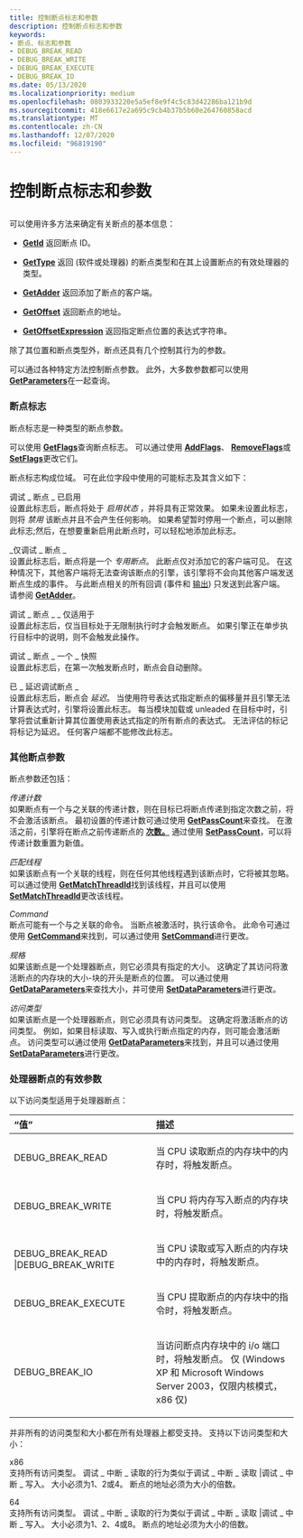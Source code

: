 ```yaml
---
title: 控制断点标志和参数
description: 控制断点标志和参数
keywords:
- 断点、标志和参数
- DEBUG_BREAK_READ
- DEBUG_BREAK_WRITE
- DEBUG_BREAK_EXECUTE
- DEBUG_BREAK_IO
ms.date: 05/13/2020
ms.localizationpriority: medium
ms.openlocfilehash: 0803933220e5a5ef8e9f4c5c83d42286ba121b9d
ms.sourcegitcommit: 418e6617e2a695c9cb4b37b5b60e264760858acd
ms.translationtype: MT
ms.contentlocale: zh-CN
ms.lasthandoff: 12/07/2020
ms.locfileid: "96819190"
---
```

# <a name="controlling-breakpoint-flags-and-parameters"></a>控制断点标志和参数


## <span id="controlling_breakpoint_flags_and_parameters"></span><span id="CONTROLLING_BREAKPOINT_FLAGS_AND_PARAMETERS"></span>


可以使用许多方法来确定有关断点的基本信息：

-   [**GetId**](/windows-hardware/drivers/ddi/dbgeng/nf-dbgeng-idebugbreakpoint2-getid) 返回断点 ID。

-   [**GetType**](/windows-hardware/drivers/ddi/dbgeng/nf-dbgeng-idebugbreakpoint2-gettype) 返回 (软件或处理器) 的断点类型和在其上设置断点的有效处理器的类型。

-   [**GetAdder**](/windows-hardware/drivers/ddi/dbgeng/nf-dbgeng-idebugbreakpoint2-getadder) 返回添加了断点的客户端。

-   [**GetOffset**](/windows-hardware/drivers/ddi/dbgeng/nf-dbgeng-idebugbreakpoint2-getoffset) 返回断点的地址。

-   [**GetOffsetExpression**](/windows-hardware/drivers/ddi/dbgeng/nf-dbgeng-idebugbreakpoint2-getoffsetexpression) 返回指定断点位置的表达式字符串。

除了其位置和断点类型外，断点还具有几个控制其行为的参数。

可以通过各种特定方法控制断点参数。 此外，大多数参数都可以使用 [**GetParameters**](/windows-hardware/drivers/ddi/dbgeng/nf-dbgeng-idebugbreakpoint2-getparameters)在一起查询。

### <a name="span-idbreakpoint_flagsspanspan-idbreakpoint_flagsspanbreakpoint-flags"></a><span id="breakpoint_flags"></span><span id="BREAKPOINT_FLAGS"></span>断点标志

断点标志是一种类型的断点参数。

可以使用 [**GetFlags**](/windows-hardware/drivers/ddi/dbgeng/nf-dbgeng-idebugbreakpoint2-getflags)查询断点标志。 可以通过使用 [**AddFlags**](/windows-hardware/drivers/ddi/dbgeng/nf-dbgeng-idebugbreakpoint2-addflags)、 [**RemoveFlags**](/windows-hardware/drivers/ddi/dbgeng/nf-dbgeng-idebugbreakpoint2-removeflags)或 [**SetFlags**](/windows-hardware/drivers/ddi/dbgeng/nf-dbgeng-idebugbreakpoint2-setflags)更改它们。

断点标志构成位域。 可在此位字段中使用的可能标志及其含义如下：

<span id="DEBUG_BREAKPOINT_ENABLED"></span><span id="debug_breakpoint_enabled"></span>调试 \_ 断点 \_ 已启用  
设置此标志后，断点将处于 *启用状态* ，并将具有正常效果。 如果未设置此标志，则将 *禁用* 该断点并且不会产生任何影响。 如果希望暂时停用一个断点，可以删除此标志;然后，在想要重新启用此断点时，可以轻松地添加此标志。

<span id="DEBUG_BREAKPOINT_ADDER_ONLY"></span><span id="debug_breakpoint_adder_only"></span>\_仅调试 \_ 断点 \_  
设置此标志后，断点将是一个 *专用断点*。 此断点仅对添加它的客户端可见。 在这种情况下，其他客户端将无法查询该断点的引擎，该引擎将不会向其他客户端发送断点生成的事件。 与此断点相关的所有回调 (事件和 [输出](using-input-and-output.md#output)) 只发送到此客户端。 请参阅 [**GetAdder**](/windows-hardware/drivers/ddi/dbgeng/nf-dbgeng-idebugbreakpoint2-getadder)。

<span id="DEBUG_BREAKPOINT_GO_ONLY"></span><span id="debug_breakpoint_go_only"></span>调试 \_ 断点 \_ \_ 仅适用于  
设置此标志后，仅当目标处于无限制执行时才会触发断点。 如果引擎正在单步执行目标中的说明，则不会触发此操作。

<span id="DEBUG_BREAKPOINT_ONE_SHOT"></span><span id="debug_breakpoint_one_shot"></span>调试 \_ 断点 \_ 一个 \_ 快照  
设置此标志后，在第一次触发断点时，断点会自动删除。

<span id="DEBUG_BREAKPOINT_DEFERRED"></span><span id="debug_breakpoint_deferred"></span>已 \_ 延迟调试断点 \_  
设置此标志后，断点会 *延迟*。 当使用符号表达式指定断点的偏移量并且引擎无法计算表达式时，引擎将设置此标志。 每当模块加载或 unleaded 在目标中时，引擎将尝试重新计算其位置使用表达式指定的所有断点的表达式。 无法评估的标记将标记为延迟。 任何客户端都不能修改此标志。

### <a name="span-idother_breakpoint_parametersspanspan-idother_breakpoint_parametersspanother-breakpoint-parameters"></a><span id="other_breakpoint_parameters"></span><span id="OTHER_BREAKPOINT_PARAMETERS"></span>其他断点参数

断点参数还包括：

<span id="Pass_count"></span><span id="pass_count"></span><span id="PASS_COUNT"></span>*传递计数*  
如果断点有一个与之关联的传递计数，则在目标已将断点传递到指定次数之前，将不会激活该断点。 最初设置的传递计数可通过使用 [**GetPassCount**](/windows-hardware/drivers/ddi/dbgeng/nf-dbgeng-idebugbreakpoint2-getpasscount)来查找。 在激活之前，引擎将在断点之前传递断点的 [**次数。**](/windows-hardware/drivers/ddi/dbgeng/nf-dbgeng-idebugbreakpoint2-getcurrentpasscount) 通过使用 [**SetPassCount**](/windows-hardware/drivers/ddi/dbgeng/nf-dbgeng-idebugbreakpoint2-setpasscount)，可以将传递计数重置为新值。

<span id="Match_thread"></span><span id="match_thread"></span><span id="MATCH_THREAD"></span>*匹配线程*  
如果该断点有一个关联的线程，则在任何其他线程遇到该断点时，它将被其忽略。 可以通过使用 [**GetMatchThreadId**](/windows-hardware/drivers/ddi/dbgeng/nf-dbgeng-idebugbreakpoint2-getmatchthreadid)找到该线程，并且可以使用 [**SetMatchThreadId**](/windows-hardware/drivers/ddi/dbgeng/nf-dbgeng-idebugbreakpoint2-setmatchthreadid)更改该线程。

<span id="Command"></span><span id="command"></span><span id="COMMAND"></span>*Command*  
断点可能有一个与之关联的命令。 当断点被激活时，执行该命令。 此命令可通过使用 [**GetCommand**](/windows-hardware/drivers/ddi/dbgeng/nf-dbgeng-idebugbreakpoint2-getcommand)来找到，可以通过使用 [**SetCommand**](/windows-hardware/drivers/ddi/dbgeng/nf-dbgeng-idebugbreakpoint2-setcommand)进行更改。

<span id="Size"></span><span id="size"></span><span id="SIZE"></span>*规格*  
如果该断点是一个处理器断点，则它必须具有指定的大小。 这确定了其访问将激活断点的内存块的大小-块的开头是断点的位置。 可以通过使用 [**GetDataParameters**](/windows-hardware/drivers/ddi/dbgeng/nf-dbgeng-idebugbreakpoint2-getdataparameters)来查找大小，并可使用 [**SetDataParameters**](/windows-hardware/drivers/ddi/dbgeng/nf-dbgeng-idebugbreakpoint2-setdataparameters)进行更改。

<span id="Access_type"></span><span id="access_type"></span><span id="ACCESS_TYPE"></span>*访问类型*  
如果该断点是一个处理器断点，则它必须具有访问类型。 这确定将激活断点的访问类型。 例如，如果目标读取、写入或执行断点指定的内存，则可能会激活断点。 访问类型可以通过使用 [**GetDataParameters**](/windows-hardware/drivers/ddi/dbgeng/nf-dbgeng-idebugbreakpoint2-getdataparameters)来找到，并且可以通过使用 [**SetDataParameters**](/windows-hardware/drivers/ddi/dbgeng/nf-dbgeng-idebugbreakpoint2-setdataparameters)进行更改。

### <a name="span-idvalid_parameters_for_processor_breakpointsspanspan-idvalid_parameters_for_processor_breakpointsspanvalid-parameters-for-processor-breakpoints"></a><span id="valid_parameters_for_processor_breakpoints"></span><span id="VALID_PARAMETERS_FOR_PROCESSOR_BREAKPOINTS"></span>处理器断点的有效参数

以下访问类型适用于处理器断点：

<table>
<colgroup>
<col width="50%" />
<col width="50%" />
</colgroup>
<thead>
<tr class="header">
<th align="left">“值”</th>
<th align="left">描述</th>
</tr>
</thead>
<tbody>
<tr class="odd">
<td align="left"><p>DEBUG_BREAK_READ</p></td>
<td align="left"><p>当 CPU 读取断点的内存块中的内存时，将触发断点。</p></td>
</tr>
<tr class="even">
<td align="left"><p>DEBUG_BREAK_WRITE</p></td>
<td align="left"><p>当 CPU 将内存写入断点的内存块时，将触发断点。</p></td>
</tr>
<tr class="odd">
<td align="left"><p></p>
DEBUG_BREAK_READ |DEBUG_BREAK_WRITE</td>
<td align="left"><p>当 CPU 读取或写入断点的内存块中的内存时，将触发断点。</p></td>
</tr>
<tr class="even">
<td align="left"><p>DEBUG_BREAK_EXECUTE</p></td>
<td align="left"><p>当 CPU 提取断点的内存块中的指令时，将触发断点。</p></td>
</tr>
<tr class="odd">
<td align="left"><p>DEBUG_BREAK_IO</p></td>
<td align="left"><p>当访问断点内存块中的 i/o 端口时，将触发断点。 仅 (Windows XP 和 Microsoft Windows Server 2003，仅限内核模式，x86 仅) </p></td>
</tr>
</tbody>
</table>


并非所有的访问类型和大小都在所有处理器上都受支持。 支持以下访问类型和大小：

<span id="x86"></span><span id="X86"></span>x86  
支持所有访问类型。 调试 \_ 中断 \_ 读取的行为类似于调试 \_ 中断 \_ 读取 |调试 \_ 中断 \_ 写入。 大小必须为1、2或4。 断点的地址必须为大小的倍数。

<span id="x64"></span><span id="X64"></span>64  
支持所有访问类型。 调试 \_ 中断 \_ 读取的行为类似于调试 \_ 中断 \_ 读取 |调试 \_ 中断 \_ 写入。 大小必须为1、2、4或8。 断点的地址必须为大小的倍数。
